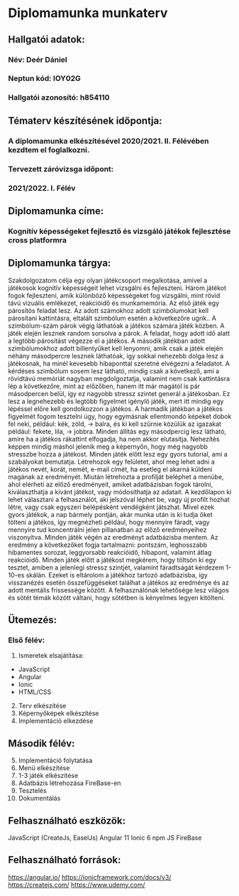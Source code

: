 # Diplomamunka munkaterv
## Hallgatói adatok:
### Név: Deér Dániel
### Neptun kód: IOY02G
### Hallgatói azonosító: h854110
## Tématerv készítésének időpontja:
### A diplomamunka elkészítésével 2020/2021. II. Félévében kezdtem el foglalkozni.
### Tervezett záróvizsga időpont:
### 2021/2022. I. Félév
## Diplomamunka címe:
### Kognitív képességeket fejlesztő és vizsgáló játékok fejlesztése cross platformra
## Diplomamunka tárgya:
Szakdolgozatom célja egy olyan játékcsoport megalkotása, amivel a játékosok kognitív képességeit lehet vizsgálni és fejleszteni.
Három játékot fogok fejleszteni, amik különböző képességeket fog vizsgálni, mint rövid távú vizuális emlékezet, reakcióidő és munkamemória.
Az első játék egy párosítós feladat lesz. Az adott számokhoz adott szimbólumokat kell párosítani kattintásra, eltalált szimbólum esetén a következőre ugrik.. A szimbólum-szám párok végig láthatóak a játékos számára játék közben. A játék elején lesznek random sorsolva a párok. A feladat, hogy adott idő alatt a legtöbb párosítást végezze el a játékos.
 A második játékban adott szimbólumokhoz adott billentyűket kell lenyomni, amik csak a játék elején néhány másodpercre lesznek láthatóak, így sokkal nehezebb dolga lesz a játékosnak, ha minél kevesebb hibaponttal szeretné elvégezni a feladatot. A kérdéses szimbólum sosem lesz látható, mindig csak a következő, ami a rövidtávú memóriát nagyban megdolgoztatja, valamint nem csak kattintásra lép a következőre, mint az előzőben, hanem itt már magától is pár másodpercen belül, így ez nagyobb stressz szintet generál a játékosban. Ez lesz a legnehezebb és legtöbb figyelmet igénylő játék, mert itt mindig egy lépéssel előre kell gondolkozzon a játékos.
A harmadik játékban a játékos figyelmét fogom tesztelni úgy, hogy egymásnak ellentmondó képeket dobok fel neki, például: kék, zöld, → balra, és ki kell szűrnie közülük az igazakat például: fekete, lila, → jobbra. Minden állítás egy másodpercig lesz látható, amire ha a játékos rákattint elfogadja, ha nem akkor elutasítja. Nehezítés képpen mindig máshol jelenik meg a képernyőn, hogy még nagyobb stresszbe hozza a játékost.
Minden játék előtt lesz egy gyors tutorial, ami a szabályokat bemutatja.
Létrehozok egy felületet, ahol meg lehet adni a játékos nevét, korát, nemét, e-mail címét, ha esetleg el akarná küldeni magának az eredményét. Miután létrehozta a profilját beléphet a menübe, ahol elérheti az előző eredményeit, amiket adatbázisban fogok tárolni, kiválaszthatja a kívánt játékot, vagy módosíthatja az adatait. A kezdőlapon ki lehet választani a felhasználót, aki jelszóval léphet be, vagy új profilt hozhat létre, vagy csak egyszeri belépésként vendégként játszhat.
Mivel ezek gyors játékok, a nap bármely pontján, akár munka után is ki tudja őket tölteni a játékos, így megnézheti például, hogy mennyire fáradt, vagy mennyire tud koncentrálni jelen pillanatban az előző eredményeihez viszonyítva.
Minden játék végén az eredményt adatbázisba mentem. Az eredmény a következőket fogja tartalmazni: pontszám, leghosszabb hibamentes sorozat, leggyorsabb reakcióidő, hibapont, valamint átlag reakcióidő.
Minden játék előtt a játékost megkérem, hogy töltsön ki egy tesztet, amiben a jelenlegi stressz szintjét, valamint fáradtságát kérdezem 1-10-es skálán. Ezeket is eltárolom a játékhoz tartozó adatbázisba, így visszanézés esetén összefüggéseket találhat a játékos az eredménye és az adott mentális frissessége között.
A felhasználónak lehetősége lesz világos és sötét témák között váltani, hogy sötétben is kényelmes legyen kitölteni.
 

## Ütemezés:
### Első félév:
1. Ismeretek elsajátítása:
* JavaScript
* Angular
* Ionic
* HTML/CSS
2. Terv elkészítése
3. Képernyőképek elkészítése
4. Implementáció elkezdése
## Második félév:
5. Implementáció folytatása
6. Menü elkészítése
7. 1-3 játék elkészítése
8. Adatbázis létrehozása FireBase-en
9. Tesztelés
10. Dokumentálás

## Felhasználható eszközök:
JavaScript (CreateJs, EaselJs)
Angular 11
Ionic 6
npm JS
FireBase

## Felhasználható források:
https://angular.io/
https://ionicframework.com/docs/v3/
https://createjs.com/
https://www.udemy.com/
